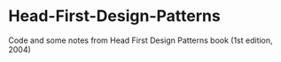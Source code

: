 # Head-First-Design-Patterns
Code and some notes from Head First Design Patterns book (1st edition, 2004)
